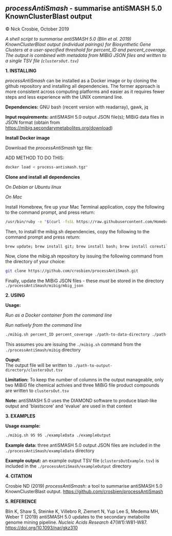 
## *processAntiSmash* - summarise antiSMASH 5.0 KnownClusterBlast output
© Nick Crosbie, October 2019

*A shell script to summarise antiSMASH 5.0 (Blin et al. 2019) KnownClusterBlast output (individual pairings) for Biosynthetic Gene Clusters at a user-specified threshold for percent_ID and percent_coverage. The output is combined with metadata from MIBiG JSON files and written to a single TSV file (```clustersOut.tsv```)*



**1. INSTALLING**

*processAntiSmash* can be installed as a Docker image or by cloning the github repository and installing all dependencies. The former approach is more consistent across computing platforms and easier as it requires fewer steps and less experience with the UNIX command line.

**Dependencies:** GNU bash (recent version with readarray), gawk, jq

**Input requirements:** antiSMASH 5.0 output JSON file(s); MIBiG data files in JSON format (obtain from https://mibig.secondarymetabolites.org/download)

**Install Docker image**

Download the *processAntiSmash* tgz file:

ADD METHOD TO DO THIS:

```bash
docker load < process-antismash.tgz"
``` 


**Clone and install all dependencies**

*On Debian or Ubuntu linux*

*On Mac*

Install Homebrew, fire up your Mac Terminal application, copy the following to the command prompt, and press return:
```bash
/usr/bin/ruby -e "$(curl -fsSL https://raw.githubusercontent.com/Homebrew/install/master/install)"
``` 
Then, to install the mibig.sh dependencies, copy the following to the command prompt and press return:
```bash
brew update; brew install git; brew install bash; brew install coreutils; brew install gawk; brew install jq
```
Now, clone the mibig.sh repository by issuing the following command from the directory of your choice:
```bash
git clone https://github.com/crosbien/processAntiSmash.git
```
Finally, update the MIBiG JSON files - these *must* be stored in the directory ```./processAntiSmash/mibig/mbig_json```


**2. USING**

**Usage:**

*Run as a Docker container from the command line*




*Run natively from the command line*

```bash
./mibig.sh percent_ID percent_coverage ./path-to-data-directory ./path-to-output-directory ./path-to-MIBiG-directory
```
This assumes you are issuing the ```./mibig.sh``` command from the ```./processAntiSmash/mibig``` directory

**Ouput:** <br/> 
The output file will be written to ```./path-to-output-directory/clustersOut.tsv```

**Limitation:** To keep the number of columns in the output manageable, only two MiBiG file chemical activies and three MiBiG file product compounds are written to ```clustersOut.tsv```

**Note:** antiSMASH 5.0 uses the DIAMOND software to produce blast-like output and 'blastscore' and 'evalue' are used in that context



**3. EXAMPLES**

**Usage example:** 
```bash
./mibig.sh 95 95 ./exampleData ./exampleOutput
```   

**Example data:** three antiSMASH 5.0 output JSON files are included in the ```./processAntiSmash/exampleData``` directory

**Example output:** an example output TSV file (```clustersOutExample.tsv```) is included in the ```./processAntiSmash/exampleOutput``` directory



**4. CITATION**

Crosbie ND (2019) *processAntiSmash*: a tool to summarise antiSMASH 5.0 KnownClusterBlast output. https://github.com/crosbien/processAntiSmash



**5. REFERENCE** 

Blin K, Shaw S, Steinke K, Villebro R, Ziemert N, Yup Lee S, Medema MH, Weber T (2019) antiSMASH 5.0 updates to the secondary metabolite genome mining pipeline. *Nucleic Acids Research* 47(W1):W81-W87. https://doi.org/10.1093/nar/gkz310